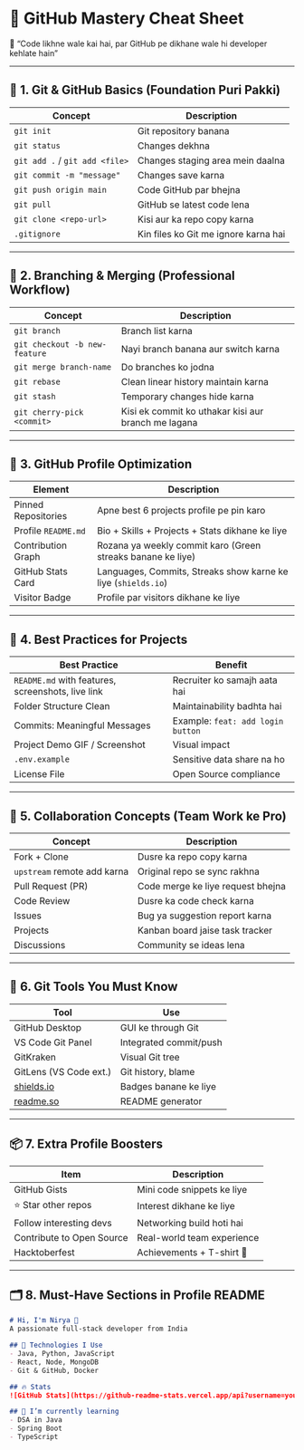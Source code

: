 # 🚀 GitHub Mastery Cheat Sheet  
🎯 “Code likhne wale kai hai, par GitHub pe dikhane wale hi developer kehlate hain”

---

## 🧠 1. Git & GitHub Basics (Foundation Puri Pakki)

| Concept | Description |
|--------|-------------|
| `git init` | Git repository banana |
| `git status` | Changes dekhna |
| `git add .` / `git add <file>` | Changes staging area mein daalna |
| `git commit -m "message"` | Changes save karna |
| `git push origin main` | Code GitHub par bhejna |
| `git pull` | GitHub se latest code lena |
| `git clone <repo-url>` | Kisi aur ka repo copy karna |
| `.gitignore` | Kin files ko Git me ignore karna hai |

---

## 🌿 2. Branching & Merging (Professional Workflow)

| Concept | Description |
|--------|-------------|
| `git branch` | Branch list karna |
| `git checkout -b new-feature` | Nayi branch banana aur switch karna |
| `git merge branch-name` | Do branches ko jodna |
| `git rebase` | Clean linear history maintain karna |
| `git stash` | Temporary changes hide karna |
| `git cherry-pick <commit>` | Kisi ek commit ko uthakar kisi aur branch me lagana |

---

## 📘 3. GitHub Profile Optimization

| Element | Description |
|--------|-------------|
| Pinned Repositories | Apne best 6 projects profile pe pin karo |
| Profile `README.md` | Bio + Skills + Projects + Stats dikhane ke liye |
| Contribution Graph | Rozana ya weekly commit karo (Green streaks banane ke liye) |
| GitHub Stats Card | Languages, Commits, Streaks show karne ke liye (`shields.io`) |
| Visitor Badge | Profile par visitors dikhane ke liye |

---

## 🚀 4. Best Practices for Projects

| Best Practice | Benefit |
|--------------|---------|
| `README.md` with features, screenshots, live link | Recruiter ko samajh aata hai |
| Folder Structure Clean | Maintainability badhta hai |
| Commits: Meaningful Messages | Example: `feat: add login button` |
| Project Demo GIF / Screenshot | Visual impact |
| `.env.example` | Sensitive data share na ho |
| License File | Open Source compliance |

---

## 🤝 5. Collaboration Concepts (Team Work ke Pro)

| Concept | Description |
|--------|-------------|
| Fork + Clone | Dusre ka repo copy karna |
| `upstream` remote add karna | Original repo se sync rakhna |
| Pull Request (PR) | Code merge ke liye request bhejna |
| Code Review | Dusre ka code check karna |
| Issues | Bug ya suggestion report karna |
| Projects | Kanban board jaise task tracker |
| Discussions | Community se ideas lena |

---

## 🧰 6. Git Tools You Must Know

| Tool | Use |
|------|-----|
| GitHub Desktop | GUI ke through Git |
| VS Code Git Panel | Integrated commit/push |
| GitKraken | Visual Git tree |
| GitLens (VS Code ext.) | Git history, blame |
| [shields.io](https://shields.io) | Badges banane ke liye |
| [readme.so](https://readme.so) | README generator |

---

## 📦 7. Extra Profile Boosters

| Item | Description |
|------|-------------|
| GitHub Gists | Mini code snippets ke liye |
| ⭐ Star other repos | Interest dikhane ke liye |
| Follow interesting devs | Networking build hoti hai |
| Contribute to Open Source | Real-world team experience |
| Hacktoberfest | Achievements + T-shirt 🎁 |

---

## 🗂️ 8. Must-Have Sections in Profile README

```markdown
# Hi, I'm Nirya 👋  
A passionate full-stack developer from India

## 🚀 Technologies I Use
- Java, Python, JavaScript  
- React, Node, MongoDB  
- Git & GitHub, Docker  

## 🔥 Stats  
![GitHub Stats](https://github-readme-stats.vercel.app/api?username=yourusername&show_icons=true)

## 🌱 I’m currently learning
- DSA in Java  
- Spring Boot  
- TypeScript
